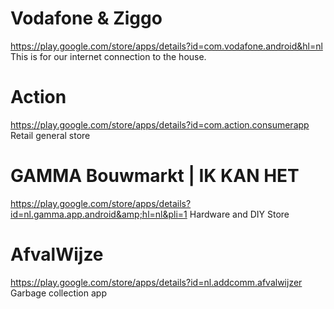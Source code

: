 
# Vodafone & Ziggo
https://play.google.com/store/apps/details?id=com.vodafone.android&hl=nl
This is for our internet connection to the house.


# Action
https://play.google.com/store/apps/details?id=com.action.consumerapp
Retail general store

# GAMMA Bouwmarkt | IK KAN HET
https://play.google.com/store/apps/details?id=nl.gamma.app.android&amp;hl=nl&pli=1
Hardware and DIY Store

# AfvalWijze
https://play.google.com/store/apps/details?id=nl.addcomm.afvalwijzer
Garbage collection app